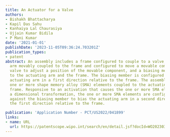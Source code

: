 ```yaml
---
title: An Actuator for a Valve
authors:
- Bishakh Bhattacharya
- Kapil Das Sahu
- Kanhaiya Lal Chaurasiya
- Ujjain Kumar Bidila
- P Mani Kumar
date: '2021-01-01'
publishDate: '2023-11-05T09:36:24.703201Z'
publication_types:
- patent
abstract: An assembly includes a frame configured to couple to a valve, an actuating
  arm movably coupled to the frame and configured to move a movable component of the
  valve to adjust a position of the movable component, and a biasing member coupled
  to the actuating arm and the frame. The biasing member is configured to bias the
  actuating arm in a first direction relative to the frame. The assembly further includes
  one or more shape memory alloy (SMA) elements coupled to the actuating arm and the
  frame. Responsive to an activation that causes the one or more SMA elements undergo
  a dimensional transformation, the one or more SMA elements are configured to operate
  against the biasing member to bias the actuating arm in a second direction opposite
  the first direction relative to the frame.

publication: 'Application Number - PCT/US2022/041899'
links:
- name: URL
  url: https://patentscope.wipo.int/search/en/detail.jsf?docId=WO2023034215
---
```

